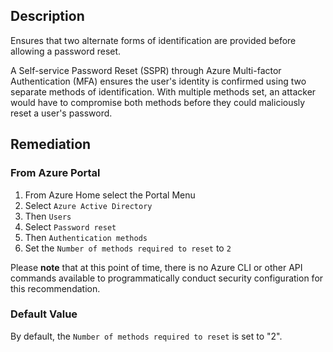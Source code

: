 ## Description

Ensures that two alternate forms of identification are provided before allowing a password reset.

A Self-service Password Reset (SSPR) through Azure Multi-factor Authentication (MFA) ensures the user's identity is confirmed using two separate methods of identification. With multiple methods set, an attacker would have to compromise both methods before they could maliciously reset a user's password.

## Remediation

### From Azure Portal

1. From Azure Home select the Portal Menu
2. Select `Azure Active Directory`
3. Then `Users`
4. Select `Password reset`
5. Then `Authentication methods`
6. Set the `Number of methods required to reset` to `2`

Please **note** that at this point of time, there is no Azure CLI or other API commands available to programmatically conduct security configuration for this recommendation.

### Default Value

By default, the `Number of methods required to reset` is set to "2".
